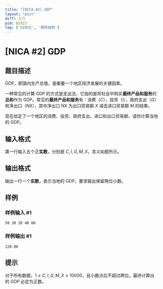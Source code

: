 ```yaml
---
title: "[NICA #2] GDP"
layout: "post"
diff: 入门
pid: B3822
tag: ['O2优化', '顺序结构']
---
```

# [NICA #2] GDP
## 题目描述

GDP，即国内生产总值，是衡量一个地区经济发展的关键因素。

一种常见的计算 GDP 的方式是支出法，它指的是将社会中购买**最终产品和服务**的**总和**作为 GDP。常见的**最终产品和服务**有：消费（$C$），投资（$I$），政府支出（$G$）和净出口（$\mathrm{NX}$），其中净出口 $\mathrm{NX}$ 为出口贸易额 $X$ 减去进口贸易额 $M$ 的结果。

现在给定了一个地区的消费、投资、政府支出、进口和出口贸易额，请你计算当地的 GDP。
## 输入格式

第一行输入五个正**实数**，分别是 $C,I,G,M,X$，含义如题所示。
## 输出格式

输出一行一个**实数**，表示当地的 GDP。要求输出保留两位小数。
## 样例

### 样例输入 #1
```
50 30 20 40 60
```
### 样例输出 #1
```
120.00
```
## 提示

对于所有数据，$1 \leq C,I,G,M,X \leq 10000$，且小数点后不超过两位。最终计算出的 GDP 必定为正数。
